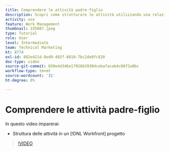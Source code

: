 ```yaml
---
title: Comprendere le attività padre-figlio
description: Scopri come strutturare le attività utilizzando una relazione padre-figlio in una [!DNL  Workfront] progetto.
activity: use
feature: Work Management
thumbnail: 335087.jpeg
type: Tutorial
role: User
level: Intermediate
team: Technical Marketing
kt: 8774
exl-id: 882e421d-8ed9-492f-8810-7bc2de8fc820
doc-type: video
source-git-commit: 650e4d346e1792863930dcebafacab4c88f2a8bc
workflow-type: tm+mt
source-wordcount: '31'
ht-degree: 0%

---
```


# Comprendere le attività padre-figlio

In questo video imparerai:

* Struttura delle attività in un [!DNL Workfront] progetto

>[!VIDEO](https://video.tv.adobe.com/v/335087/?quality=12&learn=on)
